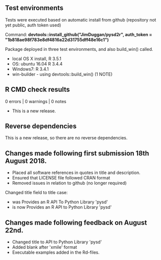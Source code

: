 ## Test environments
Tests were executed based on automatic install from github (repository not yet public, auth token used)

Command:
**devtools::install_github("JimDuggan/pysd2r", auth_token = "1b818ae98f783e8df4816a22d31755dff48e16c1")**

Package deployed in three test environments, and also build_win() called.

* local OS X install, R 3.5.1
* OS: ubuntu 16.04 R 3.4.4
* Windows7:  R 3.4.1
* win-builder - using devtools::build_win() (1 NOTE)

## R CMD check results

0 errors | 0 warnings | 0 notes

* This is a new release.

## Reverse dependencies

This is a new release, so there are no reverse dependencies.

## Changes made following first submission 18th August 2018.

* Placed all software references in quotes in title and description.
* Ensured that LICENSE file followed CRAN format
* Removed issues in relation to github (no longer required)

Changed title field to title case:
* was Provides an R API To Python Library 'pysd'
* is now Provides an R API to Python Library 'pysd'

## Changes made following feedback on August 22nd.
* Changed title to API to Python Library 'pysd'
* Added blank after 'xmile' format
* Executable examples added in the  Rd-files.

